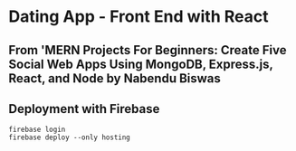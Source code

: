 # Dating App - Front End with React
## From 'MERN Projects For Beginners: Create Five Social Web Apps Using MongoDB, Express.js, React, and Node by Nabendu Biswas

## Deployment with Firebase
```console
firebase login
firebase deploy --only hosting
```